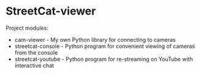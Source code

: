 # StreetCat-viewer

Project modules:
- cam-viewer - My own Python library for connecting to cameras
- streetcat-console - Python program for convenient viewing of cameras from the console
- streetcat-youtube - Python program for re-streaming on YouTube with interactive chat